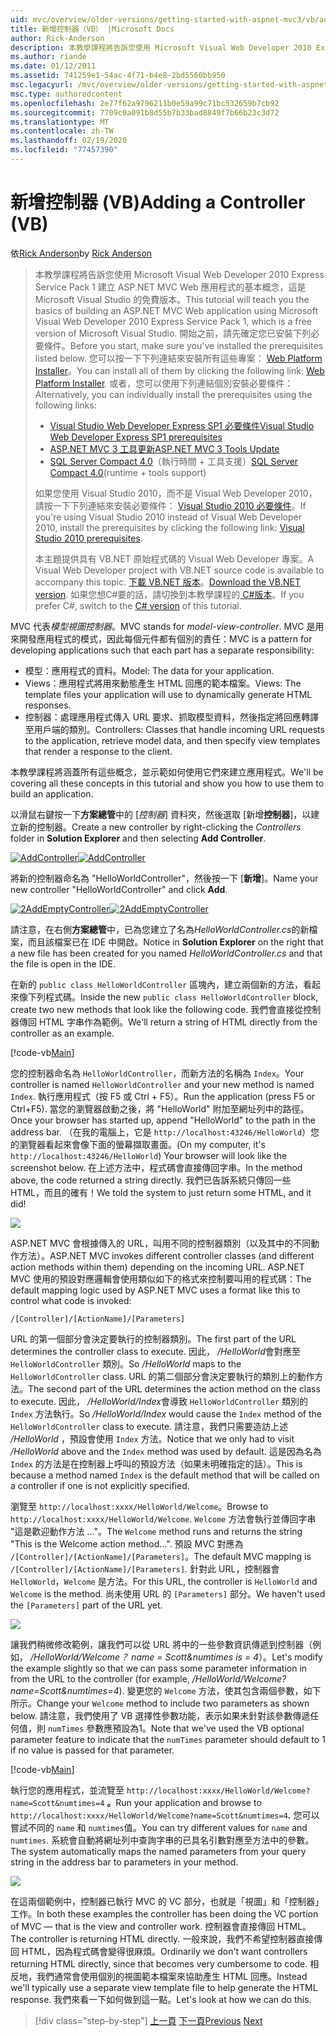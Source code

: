 ```yaml
---
uid: mvc/overview/older-versions/getting-started-with-aspnet-mvc3/vb/adding-a-controller
title: 新增控制器（VB） |Microsoft Docs
author: Rick-Anderson
description: 本教學課程將告訴您使用 Microsoft Visual Web Developer 2010 Express Service Pack 1 建立 ASP.NET MVC Web 應用程式的基本概念，也就是 。
ms.author: riande
ms.date: 01/12/2011
ms.assetid: 741259e1-54ac-4f71-b4e8-2bd5560bb950
msc.legacyurl: /mvc/overview/older-versions/getting-started-with-aspnet-mvc3/vb/adding-a-controller
msc.type: authoredcontent
ms.openlocfilehash: 2e77f62a9796211b0e59a99c71bc532659b7cb92
ms.sourcegitcommit: 7709c0a091b8d55b7b33bad8849f7b66b23c3d72
ms.translationtype: MT
ms.contentlocale: zh-TW
ms.lasthandoff: 02/19/2020
ms.locfileid: "77457390"
---
```

# <a name="adding-a-controller-vb"></a><span data-ttu-id="1707b-103">新增控制器 (VB)</span><span class="sxs-lookup"><span data-stu-id="1707b-103">Adding a Controller (VB)</span></span>

<span data-ttu-id="1707b-104">依[Rick Anderson](https://twitter.com/RickAndMSFT)</span><span class="sxs-lookup"><span data-stu-id="1707b-104">by [Rick Anderson](https://twitter.com/RickAndMSFT)</span></span>

> <span data-ttu-id="1707b-105">本教學課程將告訴您使用 Microsoft Visual Web Developer 2010 Express Service Pack 1 建立 ASP.NET MVC Web 應用程式的基本概念，這是 Microsoft Visual Studio 的免費版本。</span><span class="sxs-lookup"><span data-stu-id="1707b-105">This tutorial will teach you the basics of building an ASP.NET MVC Web application using Microsoft Visual Web Developer 2010 Express Service Pack 1, which is a free version of Microsoft Visual Studio.</span></span> <span data-ttu-id="1707b-106">開始之前，請先確定您已安裝下列必要條件。</span><span class="sxs-lookup"><span data-stu-id="1707b-106">Before you start, make sure you've installed the prerequisites listed below.</span></span> <span data-ttu-id="1707b-107">您可以按一下下列連結來安裝所有這些專案： [Web Platform Installer](https://www.microsoft.com/web/gallery/install.aspx?appid=VWD2010SP1Pack)。</span><span class="sxs-lookup"><span data-stu-id="1707b-107">You can install all of them by clicking the following link: [Web Platform Installer](https://www.microsoft.com/web/gallery/install.aspx?appid=VWD2010SP1Pack).</span></span> <span data-ttu-id="1707b-108">或者，您可以使用下列連結個別安裝必要條件：</span><span class="sxs-lookup"><span data-stu-id="1707b-108">Alternatively, you can individually install the prerequisites using the following links:</span></span>
> 
> - [<span data-ttu-id="1707b-109">Visual Studio Web Developer Express SP1 必要條件</span><span class="sxs-lookup"><span data-stu-id="1707b-109">Visual Studio Web Developer Express SP1 prerequisites</span></span>](https://www.microsoft.com/web/gallery/install.aspx?appid=VWD2010SP1Pack)
> - [<span data-ttu-id="1707b-110">ASP.NET MVC 3 工具更新</span><span class="sxs-lookup"><span data-stu-id="1707b-110">ASP.NET MVC 3 Tools Update</span></span>](https://www.microsoft.com/web/gallery/install.aspx?appsxml=&amp;appid=MVC3)
> - <span data-ttu-id="1707b-111">[SQL Server Compact 4.0](https://www.microsoft.com/web/gallery/install.aspx?appid=SQLCE;SQLCEVSTools_4_0)（執行時間 + 工具支援）</span><span class="sxs-lookup"><span data-stu-id="1707b-111">[SQL Server Compact 4.0](https://www.microsoft.com/web/gallery/install.aspx?appid=SQLCE;SQLCEVSTools_4_0)(runtime + tools support)</span></span>
> 
> <span data-ttu-id="1707b-112">如果您使用 Visual Studio 2010，而不是 Visual Web Developer 2010，請按一下下列連結來安裝必要條件： [Visual Studio 2010 必要條件](https://www.microsoft.com/web/gallery/install.aspx?appsxml=&amp;appid=VS2010SP1Pack)。</span><span class="sxs-lookup"><span data-stu-id="1707b-112">If you're using Visual Studio 2010 instead of Visual Web Developer 2010, install the prerequisites by clicking the following link: [Visual Studio 2010 prerequisites](https://www.microsoft.com/web/gallery/install.aspx?appsxml=&amp;appid=VS2010SP1Pack).</span></span>
> 
> <span data-ttu-id="1707b-113">本主題提供具有 VB.NET 原始程式碼的 Visual Web Developer 專案。</span><span class="sxs-lookup"><span data-stu-id="1707b-113">A Visual Web Developer project with VB.NET source code is available to accompany this topic.</span></span> <span data-ttu-id="1707b-114">[下載 VB.NET 版本](https://code.msdn.microsoft.com/Introduction-to-MVC-3-10d1b098)。</span><span class="sxs-lookup"><span data-stu-id="1707b-114">[Download the VB.NET version](https://code.msdn.microsoft.com/Introduction-to-MVC-3-10d1b098).</span></span> <span data-ttu-id="1707b-115">如果您想C#要的話，請切換到本教學課程的[ C#版本](../cs/adding-a-controller.md)。</span><span class="sxs-lookup"><span data-stu-id="1707b-115">If you prefer C#, switch to the [C# version](../cs/adding-a-controller.md) of this tutorial.</span></span>

<span data-ttu-id="1707b-116">MVC 代表*模型視圖控制器*。</span><span class="sxs-lookup"><span data-stu-id="1707b-116">MVC stands for *model-view-controller*.</span></span> <span data-ttu-id="1707b-117">MVC 是用來開發應用程式的模式，因此每個元件都有個別的責任：</span><span class="sxs-lookup"><span data-stu-id="1707b-117">MVC is a pattern for developing applications such that each part has a separate responsibility:</span></span>

- <span data-ttu-id="1707b-118">模型：應用程式的資料。</span><span class="sxs-lookup"><span data-stu-id="1707b-118">Model: The data for your application.</span></span>
- <span data-ttu-id="1707b-119">Views：應用程式將用來動態產生 HTML 回應的範本檔案。</span><span class="sxs-lookup"><span data-stu-id="1707b-119">Views: The template files your application will use to dynamically generate HTML responses.</span></span>
- <span data-ttu-id="1707b-120">控制器：處理應用程式傳入 URL 要求、抓取模型資料，然後指定將回應轉譯至用戶端的類別。</span><span class="sxs-lookup"><span data-stu-id="1707b-120">Controllers: Classes that handle incoming URL requests to the application, retrieve model data, and then specify view templates that render a response to the client.</span></span>

<span data-ttu-id="1707b-121">本教學課程將涵蓋所有這些概念，並示範如何使用它們來建立應用程式。</span><span class="sxs-lookup"><span data-stu-id="1707b-121">We'll be covering all these concepts in this tutorial and show you how to use them to build an application.</span></span>

<span data-ttu-id="1707b-122">以滑鼠右鍵按一下**方案總管**中的 [*控制器*] 資料夾，然後選取 [新增**控制器**]，以建立新的控制器。</span><span class="sxs-lookup"><span data-stu-id="1707b-122">Create a new controller by right-clicking the *Controllers* folder in **Solution Explorer** and then selecting **Add Controller**.</span></span>

<span data-ttu-id="1707b-123">[![AddController](adding-a-controller/_static/image2.png "AddController")](adding-a-controller/_static/image1.png)</span><span class="sxs-lookup"><span data-stu-id="1707b-123">[![AddController](adding-a-controller/_static/image2.png "AddController")](adding-a-controller/_static/image1.png)</span></span>

<span data-ttu-id="1707b-124">將新的控制器命名為 &quot;HelloWorldController&quot;，然後按一下 [**新增**]。</span><span class="sxs-lookup"><span data-stu-id="1707b-124">Name your new controller &quot;HelloWorldController&quot; and click **Add**.</span></span>

<span data-ttu-id="1707b-125">[![2AddEmptyController](adding-a-controller/_static/image4.png "2AddEmptyController")](adding-a-controller/_static/image3.png)</span><span class="sxs-lookup"><span data-stu-id="1707b-125">[![2AddEmptyController](adding-a-controller/_static/image4.png "2AddEmptyController")](adding-a-controller/_static/image3.png)</span></span>

<span data-ttu-id="1707b-126">請注意，在右側**方案總管**中，已為您建立了名為*HelloWorldController.cs*的新檔案，而且該檔案已在 IDE 中開啟。</span><span class="sxs-lookup"><span data-stu-id="1707b-126">Notice in **Solution Explorer** on the right that a new file has been created for you named *HelloWorldController.cs* and that the file is open in the IDE.</span></span>

<span data-ttu-id="1707b-127">在新的 `public class HelloWorldController` 區塊內，建立兩個新的方法，看起來像下列程式碼。</span><span class="sxs-lookup"><span data-stu-id="1707b-127">Inside the new `public class HelloWorldController` block, create two new methods that look like the following code.</span></span> <span data-ttu-id="1707b-128">我們會直接從控制器傳回 HTML 字串作為範例。</span><span class="sxs-lookup"><span data-stu-id="1707b-128">We'll return a string of HTML directly from the controller as an example.</span></span>

[!code-vb[Main](adding-a-controller/samples/sample1.vb)]

<span data-ttu-id="1707b-129">您的控制器命名為 `HelloWorldController`，而新方法的名稱為 `Index`。</span><span class="sxs-lookup"><span data-stu-id="1707b-129">Your controller is named `HelloWorldController` and your new method is named `Index`.</span></span> <span data-ttu-id="1707b-130">執行應用程式（按 F5 或 Ctrl + F5）。</span><span class="sxs-lookup"><span data-stu-id="1707b-130">Run the application (press F5 or Ctrl+F5).</span></span> <span data-ttu-id="1707b-131">當您的瀏覽器啟動之後，將 &quot;HelloWorld&quot; 附加至網址列中的路徑。</span><span class="sxs-lookup"><span data-stu-id="1707b-131">Once your browser has started up, append &quot;HelloWorld&quot; to the path in the address bar.</span></span> <span data-ttu-id="1707b-132">（在我的電腦上，它是 `http://localhost:43246/HelloWorld`）您的瀏覽器看起來會像下面的螢幕擷取畫面。</span><span class="sxs-lookup"><span data-stu-id="1707b-132">(On my computer, it's `http://localhost:43246/HelloWorld`) Your browser will look like the screenshot below.</span></span> <span data-ttu-id="1707b-133">在上述方法中，程式碼會直接傳回字串。</span><span class="sxs-lookup"><span data-stu-id="1707b-133">In the method above, the code returned a string directly.</span></span> <span data-ttu-id="1707b-134">我們已告訴系統只傳回一些 HTML，而且的確有！</span><span class="sxs-lookup"><span data-stu-id="1707b-134">We told the system to just return some HTML, and it did!</span></span>

![](adding-a-controller/_static/image5.png)

<span data-ttu-id="1707b-135">ASP.NET MVC 會根據傳入的 URL，叫用不同的控制器類別（以及其中的不同動作方法）。</span><span class="sxs-lookup"><span data-stu-id="1707b-135">ASP.NET MVC invokes different controller classes (and different action methods within them) depending on the incoming URL.</span></span> <span data-ttu-id="1707b-136">ASP.NET MVC 使用的預設對應邏輯會使用類似如下的格式來控制要叫用的程式碼：</span><span class="sxs-lookup"><span data-stu-id="1707b-136">The default mapping logic used by ASP.NET MVC uses a format like this to control what code is invoked:</span></span>

`/[Controller]/[ActionName]/[Parameters]`

<span data-ttu-id="1707b-137">URL 的第一個部分會決定要執行的控制器類別。</span><span class="sxs-lookup"><span data-stu-id="1707b-137">The first part of the URL determines the controller class to execute.</span></span> <span data-ttu-id="1707b-138">因此， */HelloWorld*會對應至 `HelloWorldController` 類別。</span><span class="sxs-lookup"><span data-stu-id="1707b-138">So */HelloWorld* maps to the `HelloWorldController` class.</span></span> <span data-ttu-id="1707b-139">URL 的第二個部分會決定要執行的類別上的動作方法。</span><span class="sxs-lookup"><span data-stu-id="1707b-139">The second part of the URL determines the action method on the class to execute.</span></span> <span data-ttu-id="1707b-140">因此， */HelloWorld/Index*會導致 `HelloWorldController` 類別的 `Index` 方法執行。</span><span class="sxs-lookup"><span data-stu-id="1707b-140">So */HelloWorld/Index* would cause the `Index` method of the `HelloWorldController` class to execute.</span></span> <span data-ttu-id="1707b-141">請注意，我們只需要造訪上述 */HelloWorld* ，預設會使用 `Index` 方法。</span><span class="sxs-lookup"><span data-stu-id="1707b-141">Notice that we only had to visit */HelloWorld* above and the `Index` method was used by default.</span></span> <span data-ttu-id="1707b-142">這是因為名為 `Index` 的方法是在控制器上呼叫的預設方法（如果未明確指定的話）。</span><span class="sxs-lookup"><span data-stu-id="1707b-142">This is because a method named `Index` is the default method that will be called on a controller if one is not explicitly specified.</span></span>

<span data-ttu-id="1707b-143">瀏覽至 `http://localhost:xxxx/HelloWorld/Welcome`。</span><span class="sxs-lookup"><span data-stu-id="1707b-143">Browse to `http://localhost:xxxx/HelloWorld/Welcome`.</span></span> <span data-ttu-id="1707b-144">`Welcome` 方法會執行並傳回字串 &quot;這是歡迎動作方法 ...&quot;。</span><span class="sxs-lookup"><span data-stu-id="1707b-144">The `Welcome` method runs and returns the string &quot;This is the Welcome action method...&quot;.</span></span> <span data-ttu-id="1707b-145">預設 MVC 對應為 `/[Controller]/[ActionName]/[Parameters]`。</span><span class="sxs-lookup"><span data-stu-id="1707b-145">The default MVC mapping is `/[Controller]/[ActionName]/[Parameters]`.</span></span> <span data-ttu-id="1707b-146">針對此 URL，控制器會 `HelloWorld`，`Welcome` 是方法。</span><span class="sxs-lookup"><span data-stu-id="1707b-146">For this URL, the controller is `HelloWorld` and `Welcome` is the method.</span></span> <span data-ttu-id="1707b-147">尚未使用 URL 的 `[Parameters]` 部分。</span><span class="sxs-lookup"><span data-stu-id="1707b-147">We haven't used the `[Parameters]` part of the URL yet.</span></span>

![](adding-a-controller/_static/image6.png)

<span data-ttu-id="1707b-148">讓我們稍微修改範例，讓我們可以從 URL 將中的一些參數資訊傳遞到控制器（例如， */HelloWorld/Welcome？ name = Scott&amp;numtimes is = 4*）。</span><span class="sxs-lookup"><span data-stu-id="1707b-148">Let's modify the example slightly so that we can pass some parameter information in from the URL to the controller (for example, */HelloWorld/Welcome?name=Scott&amp;numtimes=4*).</span></span> <span data-ttu-id="1707b-149">變更您的 `Welcome` 方法，使其包含兩個參數，如下所示。</span><span class="sxs-lookup"><span data-stu-id="1707b-149">Change your `Welcome` method to include two parameters as shown below.</span></span> <span data-ttu-id="1707b-150">請注意，我們使用了 VB 選擇性參數功能，表示如果未針對該參數傳遞任何值，則 `numTimes` 參數應預設為1。</span><span class="sxs-lookup"><span data-stu-id="1707b-150">Note that we've used the VB optional parameter feature to indicate that the `numTimes` parameter should default to 1 if no value is passed for that parameter.</span></span>

[!code-vb[Main](adding-a-controller/samples/sample2.vb)]

<span data-ttu-id="1707b-151">執行您的應用程式，並流覽至 `http://localhost:xxxx/HelloWorld/Welcome?name=Scott&numtimes=4` **。**</span><span class="sxs-lookup"><span data-stu-id="1707b-151">Run your application and browse to `http://localhost:xxxx/HelloWorld/Welcome?name=Scott&numtimes=4`**.**</span></span> <span data-ttu-id="1707b-152">您可以嘗試不同的 `name` 和 `numtimes`值。</span><span class="sxs-lookup"><span data-stu-id="1707b-152">You can try different values for `name` and `numtimes`.</span></span> <span data-ttu-id="1707b-153">系統會自動將網址列中查詢字串的已具名引數對應至方法中的參數。</span><span class="sxs-lookup"><span data-stu-id="1707b-153">The system automatically maps the named parameters from your query string in the address bar to parameters in your method.</span></span>

![](adding-a-controller/_static/image7.png)

<span data-ttu-id="1707b-154">在這兩個範例中，控制器已執行 MVC 的 VC 部分，也就是「視圖」和「控制器」工作。</span><span class="sxs-lookup"><span data-stu-id="1707b-154">In both these examples the controller has been doing the VC portion of MVC — that is the view and controller work.</span></span> <span data-ttu-id="1707b-155">控制器會直接傳回 HTML。</span><span class="sxs-lookup"><span data-stu-id="1707b-155">The controller is returning HTML directly.</span></span> <span data-ttu-id="1707b-156">一般來說，我們不希望控制器直接傳回 HTML，因為程式碼會變得很麻煩。</span><span class="sxs-lookup"><span data-stu-id="1707b-156">Ordinarily we don't want controllers returning HTML directly, since that becomes very cumbersome to code.</span></span> <span data-ttu-id="1707b-157">相反地，我們通常會使用個別的視圖範本檔案來協助產生 HTML 回應。</span><span class="sxs-lookup"><span data-stu-id="1707b-157">Instead we'll typically use a separate view template file to help generate the HTML response.</span></span> <span data-ttu-id="1707b-158">我們來看一下如何做到這一點。</span><span class="sxs-lookup"><span data-stu-id="1707b-158">Let's look at how we can do this.</span></span>

> [!div class="step-by-step"]
> <span data-ttu-id="1707b-159">[上一頁](intro-to-aspnet-mvc-3.md)
> [下一頁](adding-a-view.md)</span><span class="sxs-lookup"><span data-stu-id="1707b-159">[Previous](intro-to-aspnet-mvc-3.md)
[Next](adding-a-view.md)</span></span>
